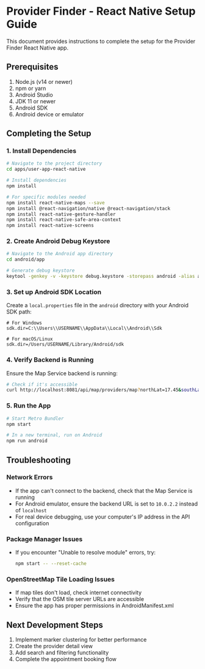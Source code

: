 # Provider Finder - React Native Setup Guide

This document provides instructions to complete the setup for the Provider Finder React Native app.

## Prerequisites

1. Node.js (v14 or newer)
2. npm or yarn
3. Android Studio
4. JDK 11 or newer
5. Android SDK
6. Android device or emulator

## Completing the Setup

### 1. Install Dependencies

```bash
# Navigate to the project directory
cd apps/user-app-react-native

# Install dependencies
npm install

# For specific modules needed
npm install react-native-maps --save
npm install @react-navigation/native @react-navigation/stack
npm install react-native-gesture-handler
npm install react-native-safe-area-context
npm install react-native-screens
```

### 2. Create Android Debug Keystore

```bash
# Navigate to the Android app directory
cd android/app

# Generate debug keystore
keytool -genkey -v -keystore debug.keystore -storepass android -alias androiddebugkey -keypass android -keyalg RSA -keysize 2048 -validity 10000
```

### 3. Set up Android SDK Location

Create a `local.properties` file in the `android` directory with your Android SDK path:

```properties
# For Windows
sdk.dir=C:\\Users\\USERNAME\\AppData\\Local\\Android\\Sdk

# For macOS/Linux
sdk.dir=/Users/USERNAME/Library/Android/sdk
```

### 4. Verify Backend is Running

Ensure the Map Service backend is running:

```bash
# Check if it's accessible
curl http://localhost:8081/api/map/providers/map?northLat=17.45&southLat=17.35&eastLng=78.55&westLng=78.40
```

### 5. Run the App

```bash
# Start Metro Bundler
npm start

# In a new terminal, run on Android
npm run android
```

## Troubleshooting

### Network Errors
- If the app can't connect to the backend, check that the Map Service is running
- For Android emulator, ensure the backend URL is set to `10.0.2.2` instead of `localhost`
- For real device debugging, use your computer's IP address in the API configuration

### Package Manager Issues
- If you encounter "Unable to resolve module" errors, try:
  ```bash
  npm start -- --reset-cache
  ```

### OpenStreetMap Tile Loading Issues
- If map tiles don't load, check internet connectivity
- Verify that the OSM tile server URLs are accessible
- Ensure the app has proper permissions in AndroidManifest.xml

## Next Development Steps

1. Implement marker clustering for better performance
2. Create the provider detail view
3. Add search and filtering functionality
4. Complete the appointment booking flow 